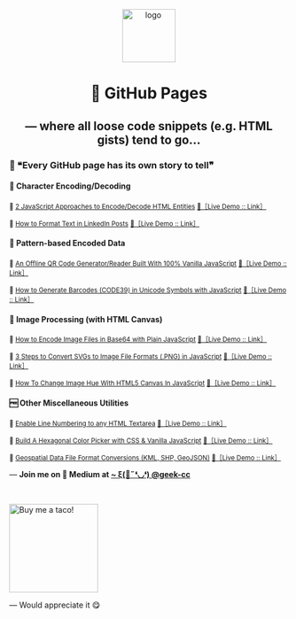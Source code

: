 <div align="center">
  <img src="https://github.com/incubated-geek-cc/incubated-geek-cc.github.io/raw/main/logo.png" width="96" alt="logo">

  <h1>📄 GitHub Pages</h1>

  <h2> — where all loose code snippets (e.g. HTML gists) tend to go…</h2>

<div align="left">
  <h3> 💬 ❝Every GitHub page has its own story to tell❞</h3>
</div>
</div>

<h4>🔣 Character Encoding/Decoding</h4>
<p><sub>📑 <a href='https://javascript.plainenglish.io/here-are-2-javascript-approaches-to-encode-decode-html-entities-52989bb12031' target='_blank'>2 JavaScript Approaches to Encode/Decode HTML Entities</a>&nbsp;<a href="https://incubated-geek-cc.github.io/html-encode-decode/" target="_blank">🔗［Live Demo :: Link］</a></sub></p>

<p><sub>📑 <a href='https://medium.com/geekculture/how-to-format-text-in-linkedin-posts-808e322f9e59' target='_blank'>How to Format Text in LinkedIn Posts</a>&nbsp;<a href="https://incubated-geek-cc.github.io/text-formatters/" target="_blank">🔗［Live Demo :: Link］</a></sub></p>


<h4>🔄 Pattern-based Encoded Data</h4>
<p><sub>📑 <a href='https://javascript.plainenglish.io/an-offline-qr-code-generator-reader-built-in-100-vanilla-javascript-b7e8aec812e8' target='_blank'>An Offline QR Code Generator/Reader Built With 100% Vanilla JavaScript</a>&nbsp;<a href="https://incubated-geek-cc.github.io/qr-utility/" target="_blank">🔗［Live Demo :: Link］</a></sub></p>

<p><sub>📑 <a href='https://medium.com/weekly-webtips/how-to-generate-barcodes-code39-in-unicode-symbols-with-javascript-3d53559b877c' target='_blank'>How to Generate Barcodes (CODE39) in Unicode Symbols with JavaScript</a>&nbsp;<a href="https://incubated-geek-cc.github.io/barcode-39/" target="_blank">🔗［Live Demo :: Link］</a></sub></p>

<h4>🎦 Image Processing (with HTML Canvas)</h4>
<p><sub>📑 <a href='https://javascript.plainenglish.io/how-to-encode-image-files-in-base64-with-plain-javascript-4927fa08e063' target='_blank'>How to Encode Image Files in Base64 with Plain JavaScript</a>&nbsp;<a href="https://incubated-geek-cc.github.io/encode-base64/" target="_blank">🔗［Live Demo :: Link］</a></sub></p>

<p><sub>📑 <a href='https://javascript.plainenglish.io/3-steps-to-convert-svgs-to-image-file-formats-png-in-javascript-5394bf837185' target='_blank'>3 Steps to Convert SVGs to Image File Formats (.PNG) in JavaScript</a>&nbsp;<a href="https://incubated-geek-cc.github.io/svg2png/" target="_blank">🔗［Live Demo :: Link］</a></sub></p>

<p><sub>📑 <a href='https://javascript.plainenglish.io/how-to-change-image-hue-with-html5-canvas-in-javascript-514f0e8226a0' target='_blank'>How To Change Image Hue With HTML5 Canvas In JavaScript</a>&nbsp;<a href="https://incubated-geek-cc.github.io/image-rgb-change/" target="_blank">🔗［Live Demo :: Link］</a></sub></p>

<h4>🆓 Other Miscellaneous Utilities</h4>
<p><sub>📑 <a href='https://medium.com/weekly-webtips/enable-line-numbering-to-any-html-textarea-35e15ea320e2' target='_blank'>Enable Line Numbering to any HTML Textarea</a>&nbsp;<a href="https://incubated-geek-cc.github.io/code-editors/" target="_blank">🔗［Live Demo :: Link］</a></sub></p>

<p><sub>📑 <a href='https://medium.com/weekly-webtips/build-a-hexagonal-color-picker-with-css-vanilla-javascript-36e62d10527' target='_blank'>Build A Hexagonal Color Picker with CSS & Vanilla JavaScript</a>&nbsp;<a href="https://incubated-geek-cc.github.io/hexagonal-picker/" target="_blank">🔗［Live Demo :: Link］</a></sub></p>

<p><sub>📑 <a href='https://towardsdatascience.com/geospatial-file-format-conversions-kml-shp-geojson-25261beb2153' target='_blank'>Geospatial Data File Format Conversions (KML, SHP, GeoJSON)</a>&nbsp;<a href="https://incubated-geek-cc.github.io/geospatial-data-convertors/" target="_blank">🔗［Live Demo :: Link］</a></sub></p>


<p>— <b>Join me on 📝 <b>Medium</b> at <a href='https://medium.com/@geek-cc' target='_blank'>~ ξ(🎀˶❛◡❛) @geek-cc</a></b></p>
<br>
<p align="left"><a href="https://www.buymeacoffee.com/geekcc" target="blank"><img src="buy_me_a_taco.png" alt="Buy me a taco!" width="160" /></a></p>
— Would appreciate it 😋